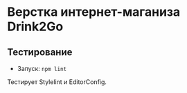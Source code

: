 # Верстка интернет-маганиза Drink2Go
## Тестирование

- Запуск: `npm lint`

Тестирует Stylelint и EditorConfig.
